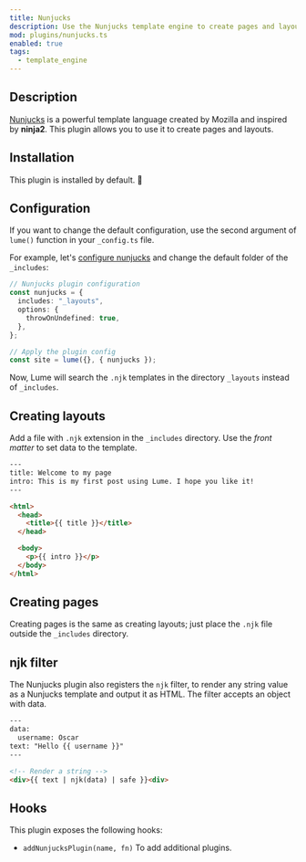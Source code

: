 ```yaml
---
title: Nunjucks
description: Use the Nunjucks template engine to create pages and layouts.
mod: plugins/nunjucks.ts
enabled: true
tags:
  - template_engine
---
```


## Description

[Nunjucks](https://mozilla.github.io/nunjucks/) is a powerful template language
created by Mozilla and inspired by **ninja2**. This plugin allows you to use it
to create pages and layouts.

## Installation

This plugin is installed by default. 🎉

## Configuration

If you want to change the default configuration, use the second argument of
`lume()` function in your `_config.ts` file.

For example, let's
[configure nunjucks](https://mozilla.github.io/nunjucks/api.html#configure) and
change the default folder of the `_includes`:

```ts
// Nunjucks plugin configuration
const nunjucks = {
  includes: "_layouts",
  options: {
    throwOnUndefined: true,
  },
};

// Apply the plugin config
const site = lume({}, { nunjucks });
```

Now, Lume will search the `.njk` templates in the directory `_layouts` instead
of `_includes`.

## Creating layouts

Add a file with `.njk` extension in the `_includes` directory. Use the _front
matter_ to set data to the template.

```html
---
title: Welcome to my page
intro: This is my first post using Lume. I hope you like it!
---

<html>
  <head>
    <title>{{ title }}</title>
  </head>

  <body>
    <p>{{ intro }}</p>
  </body>
</html>
```

## Creating pages

Creating pages is the same as creating layouts; just place the `.njk` file
outside the `_includes` directory.

## njk filter

The Nunjucks plugin also registers the `njk` filter, to render any string value
as a Nunjucks template and output it as HTML. The filter accepts an object with
data.

```html
---
data:
  username: Oscar
text: "Hello {{ username }}"
---

<!-- Render a string -->
<div>{{ text | njk(data) | safe }}<div>
```

## Hooks

This plugin exposes the following hooks:

- `addNunjucksPlugin(name, fn)` To add additional plugins.
